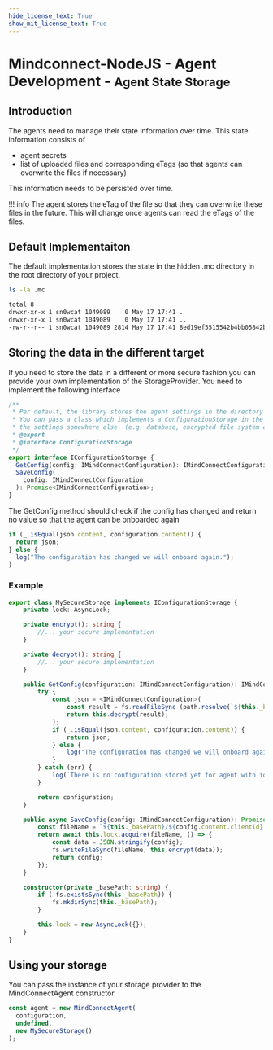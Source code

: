 ```yaml
---
hide_license_text: True
show_mit_license_text: True
---
```


# Mindconnect-NodeJS - Agent Development - <small>Agent State Storage</small>

## Introduction

The agents need to manage their state information over time.
This state information consists of

- agent secrets
- list of uploaded files and corresponding eTags (so that agents can overwrite the files if necessary)

This information needs to be persisted over time.

<!-- prettier-ignore-start -->
!!! info
    The agent stores the eTag of the file so that they can overwrite these files in the future.
    This will change once agents can read the eTags of the files.
<!-- prettier-ignore-end -->

## Default Implementaiton

The default implementation stores the state in the hidden .mc directory in the root directory of your project.

```bash
ls -la .mc

total 8
drwxr-xr-x 1 sn0wcat 1049089    0 May 17 17:41 .
drwxr-xr-x 1 sn0wcat 1049089    0 May 17 17:41 ..
-rw-r--r-- 1 sn0wcat 1049089 2814 May 17 17:41 8ed19ef5515542b4bb05842bfbd48f38.json
```

## Storing the data in the different target

If you need to store the data in a different or more secure fashion you can provide your own implementation of the StorageProvider. You need to implement the following interface

```typescript
/**
 * Per default, the library stores the agent settings in the directory .mc
 * You can pass a class which implements a ConfigurationStorage in the constructor if you want to store
 * the settings somewhere else. (e.g. database, encrypted file system etc)
 * @export
 * @interface ConfigurationStorage
 */
export interface IConfigurationStorage {
  GetConfig(config: IMindConnectConfiguration): IMindConnectConfiguration;
  SaveConfig(
    config: IMindConnectConfiguration
  ): Promise<IMindConnectConfiguration>;
}
```

The GetConfig method should check if the config has changed and return no value so that the agent can be onboarded again

```typescript
if (_.isEqual(json.content, configuration.content)) {
  return json;
} else {
  log("The configuration has changed we will onboard again.");
}
```

### Example

```typescript
export class MySecureStorage implements IConfigurationStorage {
    private lock: AsyncLock;

    private encrypt(): string {
        //... your secure implementation
    }

    private decrypt(): string {
        //... your secure implementation
    }

    public GetConfig(configuration: IMindConnectConfiguration): IMindConnectConfiguration {
        try {
            const json = <IMindConnectConfiguration>(
                const result = fs.readFileSync (path.resolve(`${this._basePath}/${configuration.content.clientId}.bin`));
                return this.decrypt(result);
            );
            if (_.isEqual(json.content, configuration.content)) {
                return json;
            } else {
                log("The configuration has changed we will onboard again.");
            }
        } catch (err) {
            log(`There is no configuration stored yet for agent with id ${configuration.content.clientId}`);
        }

        return configuration;
    }

    public async SaveConfig(config: IMindConnectConfiguration): Promise<IMindConnectConfiguration> {
        const fileName = `${this._basePath}/${config.content.clientId}.bin`;
        return await this.lock.acquire(fileName, () => {
            const data = JSON.stringify(config);
            fs.writeFileSync(fileName, this.encrypt(data));
            return config;
        });
    }

    constructor(private _basePath: string) {
        if (!fs.existsSync(this._basePath)) {
            fs.mkdirSync(this._basePath);
        }

        this.lock = new AsyncLock({});
    }
}

```

## Using your storage

You can pass the instance of your storage provider to the MindConnectAgent constructor.

```typescript
const agent = new MindConnectAgent(
  configuration,
  undefined,
  new MySecureStorage()
);
```
